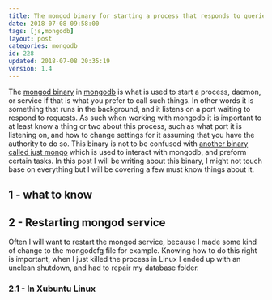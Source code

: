 ```yaml
---
title: The mongod binary for starting a process that responds to queries
date: 2018-07-08 09:58:00
tags: [js,mongodb]
layout: post
categories: mongodb
id: 228
updated: 2018-07-08 20:35:19
version: 1.4
---
```


The [mongod binary](https://docs.mongodb.com/manual/reference/program/mongod/) in [mongodb](https://www.mongodb.com/) is what is used to start a process, daemon, or service if that is what you prefer to call such things. In other words it is something that runs in the background, and it listens on a port waiting to respond to requests. As such when working with mongodb it is important to at least know a thing or two about this process, such as what port it is listening on, and how to change settings for it assuming that you have the authority to do so. This binary is not to be confused with [another binary called just mongo](/2018/07/08/mongodb-the-mongo-binary/) which is used to interact with mongodb, and preform certain tasks. In this post I will be writing about this binary, I might not touch base on everything but I will be covering a few must know things about it.

<!-- more -->

## 1 - what to know


## 2 - Restarting mongod service

Often I will want to restart the mongod service, because I made some kind of change to the mongodcfg file for example. Knowing how to do this right is important, when I just killed the process in Linux I ended up with an unclean shutdown, and had to repair my database folder.

### 2.1 - In Xubuntu Linux